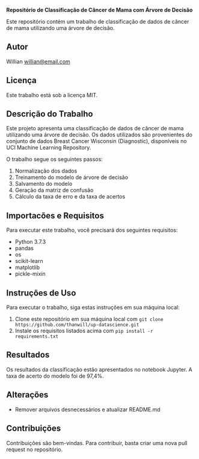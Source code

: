 **Repositório de Classificação de Câncer de Mama com Árvore de Decisão**

Este repositório contém um trabalho de classificação de dados de câncer de mama utilizando uma árvore de decisão.

## Autor

Willian
<willian@email.com>

## Licença

Este trabalho está sob a licença MIT.

## Descrição do Trabalho

Este projeto apresenta uma classificação de dados de câncer de mama utilizando uma árvore de decisão. Os dados utilizados são provenientes do conjunto de dados Breast Cancer Wisconsin (Diagnostic), disponíveis no UCI Machine Learning Repository.

O trabalho segue os seguintes passos:

1. Normalização dos dados
2. Treinamento do modelo de árvore de decisão
3. Salvamento do modelo
4. Geração da matriz de confusão
5. Cálculo da taxa de erro e da taxa de acertos

## Importacões e Requisitos

Para executar este trabalho, você precisará dos seguintes requisitos:

* Python 3.7.3
* pandas
* os
* scikit-learn
* matplotlib
* pickle-mixin


## Instruções de Uso

Para executar o trabalho, siga estas instruções em sua máquina local:

1. Clone este repositório em sua máquina local com `git clone https://github.com/thanwill/up-datascience.git`
2. Instale os requisitos listados acima com `pip install -r requirements.txt` 



## Resultados

Os resultados da classificação estão apresentados no notebook Jupyter. A taxa de acerto do modelo foi de 97,4%.

## Alterações

* Remover arquivos desnecessários e atualizar README.md

## Contribuições

Contribuições são bem-vindas. Para contribuir, basta criar uma nova pull request no repositório.